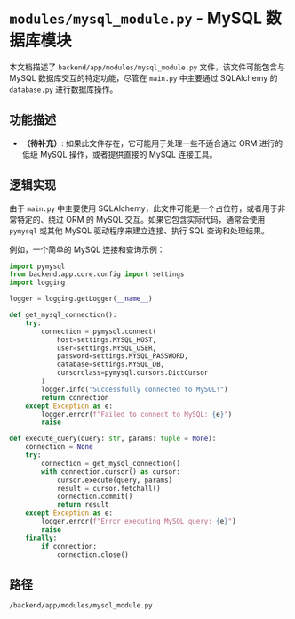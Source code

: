 # `modules/mysql_module.py` - MySQL 数据库模块

本文档描述了 `backend/app/modules/mysql_module.py` 文件，该文件可能包含与 MySQL 数据库交互的特定功能，尽管在 `main.py` 中主要通过 SQLAlchemy 的 `database.py` 进行数据库操作。

## 功能描述
*   **（待补充）**: 如果此文件存在，它可能用于处理一些不适合通过 ORM 进行的低级 MySQL 操作，或者提供直接的 MySQL 连接工具。

## 逻辑实现
由于 `main.py` 中主要使用 SQLAlchemy，此文件可能是一个占位符，或者用于非常特定的、绕过 ORM 的 MySQL 交互。如果它包含实际代码，通常会使用 `pymysql` 或其他 MySQL 驱动程序来建立连接、执行 SQL 查询和处理结果。

例如，一个简单的 MySQL 连接和查询示例：
```python
import pymysql
from backend.app.core.config import settings
import logging

logger = logging.getLogger(__name__)

def get_mysql_connection():
    try:
        connection = pymysql.connect(
            host=settings.MYSQL_HOST,
            user=settings.MYSQL_USER,
            password=settings.MYSQL_PASSWORD,
            database=settings.MYSQL_DB,
            cursorclass=pymysql.cursors.DictCursor
        )
        logger.info("Successfully connected to MySQL!")
        return connection
    except Exception as e:
        logger.error(f"Failed to connect to MySQL: {e}")
        raise

def execute_query(query: str, params: tuple = None):
    connection = None
    try:
        connection = get_mysql_connection()
        with connection.cursor() as cursor:
            cursor.execute(query, params)
            result = cursor.fetchall()
            connection.commit()
            return result
    except Exception as e:
        logger.error(f"Error executing MySQL query: {e}")
        raise
    finally:
        if connection:
            connection.close()
```

## 路径
`/backend/app/modules/mysql_module.py`